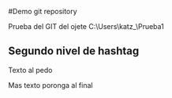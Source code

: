 #Demo git repository

Prueba del GIT del ojete
C:\Users\katz_\Prueba1

## Segundo nivel de hashtag

Texto al pedo

Mas texto poronga al final